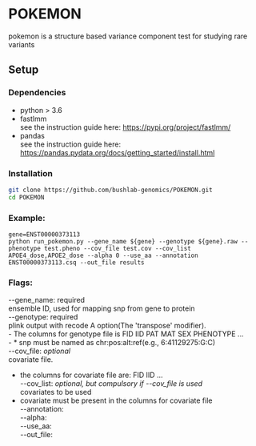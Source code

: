 # POKEMON
pokemon is a structure based variance component test for studying rare variants

## Setup
### Dependencies
- python > 3.6  
- fastlmm  
see the instruction guide here: https://pypi.org/project/fastlmm/
- pandas  
see the instruction guide here: https://pandas.pydata.org/docs/getting_started/install.html  

### Installation
```bash
git clone https://github.com/bushlab-genomics/POKEMON.git  
cd POKEMON 
```
### Example:
```
gene=ENST00000373113
python run_pokemon.py --gene_name ${gene} --genotype ${gene}.raw --phenotype test.pheno --cov_file test.cov --cov_list APOE4_dose,APOE2_dose --alpha 0 --use_aa --annotation ENST00000373113.csq --out_file results
```
### Flags:
--gene_name: required  
   ensemble ID, used for mapping snp from gene to protein  
--genotype: required  
   plink output with recode A option(The 'transpose' modifier).    
    - The columns for genotype file is FID IID PAT MAT SEX PHENOTYPE <snp1> ... <snp2>  
    - * snp must be named as chr:pos:alt:ref(e.g., 6:41129275:G:C)  
--cov_file:  *optional*  
  covariate file.  
  - the columns for covariate file are: FID IID <cov1> ... <cov2>  
--cov_list: *optional, but compulsory if --cov_file is used*  
  covariates to be used  
  - covariate must be present in the columns for covariate file  
--annotation:   
--alpha:  
--use_aa:  
--out_file:  
